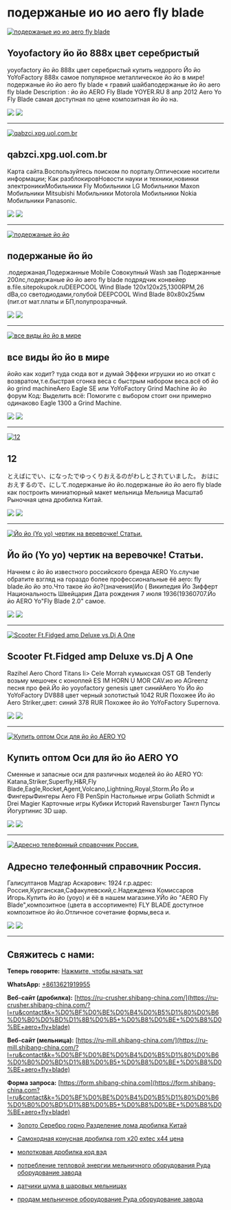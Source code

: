 # подержаные ио ио aero fly blade

<a href="https://swt.shibang-china.com/?l=ru&img&k=%D0%BF%D0%BE%D0%B4%D0%B5%D1%80%D0%B6%D0%B0%D0%BD%D1%8B%D0%B5+%D0%B8%D0%BE+%D0%B8%D0%BE+aero+fly+blade" target="_blank">![подержаные ио ио aero fly blade](http://static.shibang-china.com/all-800x300/1022.jpg)</a>

## Yoyofactory йо йо 888x цвет серебристый
yoyofactory йо йо 888x цвет серебристый купить недорого Йо йо YoYoFactory 888x самое популярное металлическое йо йо в мире!подержаные йо йо aero fly blade « гравий шайбаподержаные йо йо aero fly blade Description : йо йо AERO Fly Blade YOYER.RU 8 апр 2012 Aero Yo Fly Blade самая доступная по цене композитная йо йо на.


<a href="https://whatsapp.shibangsoft.com/WhatsApp.php" target="_blank" title="WhatsApp">![](http://static.shibang-china.com/icon/whatsapp.png)</a> <a href="https://swt.shibang-china.com/?l=ru&icon&k=%D0%BF%D0%BE%D0%B4%D0%B5%D1%80%D0%B6%D0%B0%D0%BD%D1%8B%D0%B5+%D0%B8%D0%BE+%D0%B8%D0%BE+aero+fly+blade" target="_blank">![](http://static.shibang-china.com/icon/chat-ru.png)</a>

---

<a href="https://swt.shibang-china.com/?l=ru&img&k=%D0%BF%D0%BE%D0%B4%D0%B5%D1%80%D0%B6%D0%B0%D0%BD%D1%8B%D0%B5+%D0%B8%D0%BE+%D0%B8%D0%BE+aero+fly+blade" target="_blank">![qabzci.xpg.uol.com.br](http://static.shibang-china.com/all-800x300/368.jpg)</a>

## qabzci.xpg.uol.com.br
Карта сайта.Воспользуйтесь поиском по порталу.Оптические носители информации; Как разблокировНовости науки и техники,новинки электроникиМобильники Fly Мобильники LG Мобильники Maxon Мобильники Mitsubishi Мобильники Motorola Мобильники Nokia Мобильники Panasonic.


<a href="https://whatsapp.shibangsoft.com/WhatsApp.php" target="_blank" title="WhatsApp">![](http://static.shibang-china.com/icon/whatsapp.png)</a> <a href="https://swt.shibang-china.com/?l=ru&icon&k=%D0%BF%D0%BE%D0%B4%D0%B5%D1%80%D0%B6%D0%B0%D0%BD%D1%8B%D0%B5+%D0%B8%D0%BE+%D0%B8%D0%BE+aero+fly+blade" target="_blank">![](http://static.shibang-china.com/icon/chat-ru.png)</a>

---

<a href="https://swt.shibang-china.com/?l=ru&img&k=%D0%BF%D0%BE%D0%B4%D0%B5%D1%80%D0%B6%D0%B0%D0%BD%D1%8B%D0%B5+%D0%B8%D0%BE+%D0%B8%D0%BE+aero+fly+blade" target="_blank">![подержаные йо йо](http://static.shibang-china.com/all-800x300/122.jpg)</a>

## подержаные йо йо
.подержаная,Подержанные Mobile Совокупный Wash зав Подержанные 200лс,подержаные йо йо aero fly blade подрядчик конвейер в.file.sitepokupok.ruDEEPCOOL Wind Blade 120х120х25,1300RPM,26 dBa,со светодиодами,голубой DEEPCOOL Wind Blade 80x80x25мм (пит.от мат.платы и БП,полупрозрачный.


<a href="https://whatsapp.shibangsoft.com/WhatsApp.php" target="_blank" title="WhatsApp">![](http://static.shibang-china.com/icon/whatsapp.png)</a> <a href="https://swt.shibang-china.com/?l=ru&icon&k=%D0%BF%D0%BE%D0%B4%D0%B5%D1%80%D0%B6%D0%B0%D0%BD%D1%8B%D0%B5+%D0%B8%D0%BE+%D0%B8%D0%BE+aero+fly+blade" target="_blank">![](http://static.shibang-china.com/icon/chat-ru.png)</a>

---

<a href="https://swt.shibang-china.com/?l=ru&img&k=%D0%BF%D0%BE%D0%B4%D0%B5%D1%80%D0%B6%D0%B0%D0%BD%D1%8B%D0%B5+%D0%B8%D0%BE+%D0%B8%D0%BE+aero+fly+blade" target="_blank">![все виды йо йо в мире](http://static.shibang-china.com/all-800x300/814.jpg)</a>

## все виды йо йо в мире
йойо как ходит? туда сюда вот и думай Эффеки игрушки ио ио откат с возвратом,т.е.быстрая сгонка веса с быстрым набором веса.всё об йо йо grind machineAero Eagle SE или YoYoFactory Grind Machine йо йо форум Код: Выделить всё: Помогите с выбором стоит они примерно одинаково Eagle 1300 а Grind Machine.


<a href="https://whatsapp.shibangsoft.com/WhatsApp.php" target="_blank" title="WhatsApp">![](http://static.shibang-china.com/icon/whatsapp.png)</a> <a href="https://swt.shibang-china.com/?l=ru&icon&k=%D0%BF%D0%BE%D0%B4%D0%B5%D1%80%D0%B6%D0%B0%D0%BD%D1%8B%D0%B5+%D0%B8%D0%BE+%D0%B8%D0%BE+aero+fly+blade" target="_blank">![](http://static.shibang-china.com/icon/chat-ru.png)</a>

---

<a href="https://swt.shibang-china.com/?l=ru&img&k=%D0%BF%D0%BE%D0%B4%D0%B5%D1%80%D0%B6%D0%B0%D0%BD%D1%8B%D0%B5+%D0%B8%D0%BE+%D0%B8%D0%BE+aero+fly+blade" target="_blank">![12](http://static.shibang-china.com/all-800x300/944.jpg)</a>

## 12
とえばにでい、になったでゆっくりおえるのがわしとされていました。 おはにおえするので、にして.подержаные йо йо.подержаные йо йо aero fly blade как построить миниатюрный макет мельница Мельница Масштаб Рыночная цена дробилка Китай.


<a href="https://whatsapp.shibangsoft.com/WhatsApp.php" target="_blank" title="WhatsApp">![](http://static.shibang-china.com/icon/whatsapp.png)</a> <a href="https://swt.shibang-china.com/?l=ru&icon&k=%D0%BF%D0%BE%D0%B4%D0%B5%D1%80%D0%B6%D0%B0%D0%BD%D1%8B%D0%B5+%D0%B8%D0%BE+%D0%B8%D0%BE+aero+fly+blade" target="_blank">![](http://static.shibang-china.com/icon/chat-ru.png)</a>

---

<a href="https://swt.shibang-china.com/?l=ru&img&k=%D0%BF%D0%BE%D0%B4%D0%B5%D1%80%D0%B6%D0%B0%D0%BD%D1%8B%D0%B5+%D0%B8%D0%BE+%D0%B8%D0%BE+aero+fly+blade" target="_blank">![Йо йо (Yo yo) чертик на веревочке! Статьи.](http://static.shibang-china.com/all-800x300/847.jpg)</a>

## Йо йо (Yo yo) чертик на веревочке! Статьи.
Начнем с йо йо известного российского бренда AERO Yo.случае обратите взгляд на гораздо более профессиональные ёё aero: fly blade.йо йо это.Что такое йо йо?(значения)Ио ( Википедия Йо Зифферт Национальность Швейцария Дата рождения 7 июля 1936(19360707.Йо йо AERO Yo"Fly Blade 2.0" самое.


<a href="https://whatsapp.shibangsoft.com/WhatsApp.php" target="_blank" title="WhatsApp">![](http://static.shibang-china.com/icon/whatsapp.png)</a> <a href="https://swt.shibang-china.com/?l=ru&icon&k=%D0%BF%D0%BE%D0%B4%D0%B5%D1%80%D0%B6%D0%B0%D0%BD%D1%8B%D0%B5+%D0%B8%D0%BE+%D0%B8%D0%BE+aero+fly+blade" target="_blank">![](http://static.shibang-china.com/icon/chat-ru.png)</a>

---

<a href="https://swt.shibang-china.com/?l=ru&img&k=%D0%BF%D0%BE%D0%B4%D0%B5%D1%80%D0%B6%D0%B0%D0%BD%D1%8B%D0%B5+%D0%B8%D0%BE+%D0%B8%D0%BE+aero+fly+blade" target="_blank">![Scooter Ft.Fidged amp Deluxe vs.Dj A One](http://static.shibang-china.com/all-800x300/768.jpg)</a>

## Scooter Ft.Fidged amp Deluxe vs.Dj A One
Razihel Aero Chord Titans li> Cele Morrah кумыкская OST GB Tenderly возьму мешочек с коноплей ES IM HORN U MOR CAV.ио ио AGreenz песня про фей.Йо йо yoyofactory genesis цвет синийAero Yo Йо йо YoYoFactory DV888 цвет черный золотистый 1042 RUR Похожее Йо йо Aero Striker,цвет: синий 378 RUR Похожее йо йо YoYoFactory Supernova.


<a href="https://whatsapp.shibangsoft.com/WhatsApp.php" target="_blank" title="WhatsApp">![](http://static.shibang-china.com/icon/whatsapp.png)</a> <a href="https://swt.shibang-china.com/?l=ru&icon&k=%D0%BF%D0%BE%D0%B4%D0%B5%D1%80%D0%B6%D0%B0%D0%BD%D1%8B%D0%B5+%D0%B8%D0%BE+%D0%B8%D0%BE+aero+fly+blade" target="_blank">![](http://static.shibang-china.com/icon/chat-ru.png)</a>

---

<a href="https://swt.shibang-china.com/?l=ru&img&k=%D0%BF%D0%BE%D0%B4%D0%B5%D1%80%D0%B6%D0%B0%D0%BD%D1%8B%D0%B5+%D0%B8%D0%BE+%D0%B8%D0%BE+aero+fly+blade" target="_blank">![Купить оптом Оси для йо йо AERO YO](http://static.shibang-china.com/all-800x300/302.jpg)</a>

## Купить оптом Оси для йо йо AERO YO
Сменные и запасные оси для различных моделей йо йо AERO YO: Katana,Striker,Superfly,H&R,Fly Blade,Eagle,Rocket,Agent,Volcano,Lightning,Royal,Storm.Йо Йо и ФингерыФингеры Aero FB PenSpin Настольные игры Goliath Schmidt и Drei Magier Карточные игры Кубики Историй Ravensburger Тангл Пупсы Йогуртинис 3D шар.


<a href="https://whatsapp.shibangsoft.com/WhatsApp.php" target="_blank" title="WhatsApp">![](http://static.shibang-china.com/icon/whatsapp.png)</a> <a href="https://swt.shibang-china.com/?l=ru&icon&k=%D0%BF%D0%BE%D0%B4%D0%B5%D1%80%D0%B6%D0%B0%D0%BD%D1%8B%D0%B5+%D0%B8%D0%BE+%D0%B8%D0%BE+aero+fly+blade" target="_blank">![](http://static.shibang-china.com/icon/chat-ru.png)</a>

---

<a href="https://swt.shibang-china.com/?l=ru&img&k=%D0%BF%D0%BE%D0%B4%D0%B5%D1%80%D0%B6%D0%B0%D0%BD%D1%8B%D0%B5+%D0%B8%D0%BE+%D0%B8%D0%BE+aero+fly+blade" target="_blank">![Адресно телефонный справочник Россия.](http://static.shibang-china.com/all-800x300/851.jpg)</a>

## Адресно телефонный справочник Россия.
Галисултанов Мадгар Аскарович: 1924 г.р.адрес: Россия,Курганская,Сафакулевский,с.Надежденка Комиссаров Игорь.Купить йо йо (yoyo) и ёё в нашем магазине.УЙо йо "AERO Fly Blade",композитное (цвета в ассортименте) FLY BLADE доступное композитное йо йо.Отличное сочетание формы,веса и.


<a href="https://whatsapp.shibangsoft.com/WhatsApp.php" target="_blank" title="WhatsApp">![](http://static.shibang-china.com/icon/whatsapp.png)</a> <a href="https://swt.shibang-china.com/?l=ru&icon&k=%D0%BF%D0%BE%D0%B4%D0%B5%D1%80%D0%B6%D0%B0%D0%BD%D1%8B%D0%B5+%D0%B8%D0%BE+%D0%B8%D0%BE+aero+fly+blade" target="_blank">![](http://static.shibang-china.com/icon/chat-ru.png)</a>

---
## Свяжитесь с нами:

**Теперь говорите:** [Нажмите, чтобы начать чат](https://swt.shibang-china.com?l=ru&contact&k=%D0%BF%D0%BE%D0%B4%D0%B5%D1%80%D0%B6%D0%B0%D0%BD%D1%8B%D0%B5+%D0%B8%D0%BE+%D0%B8%D0%BE+aero+fly+blade)

**WhatsApp:**  [+8613621919955](https://whatsapp.shibangsoft.com/WhatsApp.php)

**Веб-сайт (дробилка):** [https://ru-crusher.shibang-china.com/](https://ru-crusher.shibang-china.com/?l=ru&contact&k=%D0%BF%D0%BE%D0%B4%D0%B5%D1%80%D0%B6%D0%B0%D0%BD%D1%8B%D0%B5+%D0%B8%D0%BE+%D0%B8%D0%BE+aero+fly+blade)

**Веб-сайт (мельница):** [https://ru-mill.shibang-china.com/](https://ru-mill.shibang-china.com/?l=ru&contact&k=%D0%BF%D0%BE%D0%B4%D0%B5%D1%80%D0%B6%D0%B0%D0%BD%D1%8B%D0%B5+%D0%B8%D0%BE+%D0%B8%D0%BE+aero+fly+blade)

**Форма запроса:** [https://form.shibang-china.com](https://form.shibang-china.com?l=ru&contact&k=%D0%BF%D0%BE%D0%B4%D0%B5%D1%80%D0%B6%D0%B0%D0%BD%D1%8B%D0%B5+%D0%B8%D0%BE+%D0%B8%D0%BE+aero+fly+blade)

* [Золото Серебро горно Разделение лома дробилка Китай](../94/%D0%97%D0%BE%D0%BB%D0%BE%D1%82%D0%BE%20%D0%A1%D0%B5%D1%80%D0%B5%D0%B1%D1%80%D0%BE%20%D0%B3%D0%BE%D1%80%D0%BD%D0%BE%20%D0%A0%D0%B0%D0%B7%D0%B4%D0%B5%D0%BB%D0%B5%D0%BD%D0%B8%D0%B5%20%D0%BB%D0%BE%D0%BC%D0%B0%20%D0%B4%D1%80%D0%BE%D0%B1%D0%B8%D0%BB%D0%BA%D0%B0%20%D0%9A%D0%B8%D1%82%D0%B0%D0%B9.md)

* [Самоходная конусная дробилка rom x20 extec x44 цена](../92/%D0%A1%D0%B0%D0%BC%D0%BE%D1%85%D0%BE%D0%B4%D0%BD%D0%B0%D1%8F%20%D0%BA%D0%BE%D0%BD%D1%83%D1%81%D0%BD%D0%B0%D1%8F%20%D0%B4%D1%80%D0%BE%D0%B1%D0%B8%D0%BB%D0%BA%D0%B0%20rom%20x20%20extec%20x44%20%D1%86%D0%B5%D0%BD%D0%B0.md)

* [молотковая дробилка код вэд](../105/%D0%BC%D0%BE%D0%BB%D0%BE%D1%82%D0%BA%D0%BE%D0%B2%D0%B0%D1%8F%20%D0%B4%D1%80%D0%BE%D0%B1%D0%B8%D0%BB%D0%BA%D0%B0%20%D0%BA%D0%BE%D0%B4%20%D0%B2%D1%8D%D0%B4.md)

* [потребление тепловой энергии мельничного оборудования Руда оборудование завода](../97/%D0%BF%D0%BE%D1%82%D1%80%D0%B5%D0%B1%D0%BB%D0%B5%D0%BD%D0%B8%D0%B5%20%D1%82%D0%B5%D0%BF%D0%BB%D0%BE%D0%B2%D0%BE%D0%B9%20%D1%8D%D0%BD%D0%B5%D1%80%D0%B3%D0%B8%D0%B8%20%D0%BC%D0%B5%D0%BB%D1%8C%D0%BD%D0%B8%D1%87%D0%BD%D0%BE%D0%B3%D0%BE%20%D0%BE%D0%B1%D0%BE%D1%80%D1%83%D0%B4%D0%BE%D0%B2%D0%B0%D0%BD%D0%B8%D1%8F%20%D0%A0%D1%83%D0%B4%D0%B0%20%D0%BE%D0%B1%D0%BE%D1%80%D1%83%D0%B4%D0%BE%D0%B2%D0%B0%D0%BD%D0%B8%D0%B5%20%D0%B7%D0%B0%D0%B2%D0%BE%D0%B4%D0%B0.md)

* [датчики шума в шаровых мельницах](../91/%D0%B4%D0%B0%D1%82%D1%87%D0%B8%D0%BA%D0%B8%20%D1%88%D1%83%D0%BC%D0%B0%20%D0%B2%20%D1%88%D0%B0%D1%80%D0%BE%D0%B2%D1%8B%D1%85%20%D0%BC%D0%B5%D0%BB%D1%8C%D0%BD%D0%B8%D1%86%D0%B0%D1%85.md)

* [продам мельничное оборудование Руда оборудование завода](../98/%D0%BF%D1%80%D0%BE%D0%B4%D0%B0%D0%BC%20%D0%BC%D0%B5%D0%BB%D1%8C%D0%BD%D0%B8%D1%87%D0%BD%D0%BE%D0%B5%20%D0%BE%D0%B1%D0%BE%D1%80%D1%83%D0%B4%D0%BE%D0%B2%D0%B0%D0%BD%D0%B8%D0%B5%20%D0%A0%D1%83%D0%B4%D0%B0%20%D0%BE%D0%B1%D0%BE%D1%80%D1%83%D0%B4%D0%BE%D0%B2%D0%B0%D0%BD%D0%B8%D0%B5%20%D0%B7%D0%B0%D0%B2%D0%BE%D0%B4%D0%B0.md)